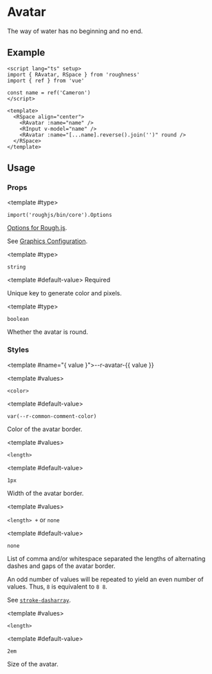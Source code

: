 <script lang="ts" setup>
import { RAvatar, RDetails, RInput, RSpace, RTable, RText } from 'roughness'
import { ref } from 'vue'

const name = ref('Cameron')
</script>

# Avatar

The way of water has no beginning and no end.

## Example

<RDetails>
  <template #summary>Show Code</template>

```vue
<script lang="ts" setup>
import { RAvatar, RSpace } from 'roughness'
import { ref } from 'vue'

const name = ref('Cameron')
</script>

<template>
  <RSpace align="center">
    <RAvatar :name="name" />
    <RInput v-model="name" />
    <RAvatar :name="[...name].reverse().join('')" round />
  </RSpace>
</template>
```

</RDetails>

<RSpace align="center">
  <RAvatar :name="name" />
  <RInput v-model="name" />
  <RAvatar :name="[...name].reverse().join('')" round />
</RSpace>

## Usage

### Props

<RPropsTable>

  <RProp name="graphics-options">

  <template #type>

  `import('roughjs/bin/core').Options`

  </template>

  [Options for Rough.js](https://github.com/rough-stuff/rough/wiki#options).

  See [Graphics Configuration](/components/graphics#component-prop).

  </RProp>

  <RProp name="name">

  <template #type>

  `string`

  </template>

  <template #default-value>
    <RText type="error">Required</RText>
  </template>

  Unique key to generate color and pixels.

  </RProp>

  <RProp name="round">

  <template #type>

  `boolean`

  </template>

  Whether the avatar is round.

  </RProp>

</RPropsTable>

### Styles

<RStylesTable>

  <template #name="{ value }">--r-avatar-{{ value }}</template>

  <RStyle name="border-color">

  <template #values>

  `<color>`

  </template>

  <template #default-value>

  `var(--r-common-comment-color)`

  </template>

  Color of the avatar border.

  </RStyle>

  <RStyle name="border-width">

  <template #values>

  `<length>`

  </template>

  <template #default-value>

  `1px`

  </template>

  Width of the avatar border.

  </RStyle>

  <RStyle name="border-dash">

  <template #values>

  `<length> +` or `none`

  </template>

  <template #default-value>

  `none`

  </template>

  List of comma and/or whitespace separated the lengths of alternating dashes and gaps of the avatar border.

  An odd number of values will be repeated to yield an even number of values. Thus, `8` is equivalent to `8 8`.

  See [`stroke-dasharray`](https://developer.mozilla.org/en-US/docs/Web/SVG/Attribute/stroke-dasharray).

  </RStyle>

  <RStyle name="size">

  <template #values>

  `<length>`

  </template>

  <template #default-value>

  `2em`

  </template>

  Size of the avatar.

  </RStyle>

</RStylesTable>
